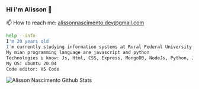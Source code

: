 ### Hi i'm Alisson 👋

📫 How to reach me: alissonnascimento.dev@gmail.com
````bash
help --info
I'm 20 years old
I'm currently studying information systems at Rural Federal University of Pernambuco
My mian programming language are javascript and python
Technologies i know: Js, Html, CSS, Express, MongoDB, NodeJs, Python, Java
My OS: ubuntu 20.04
Code editor: VS Code
````
![Alisson Nascimento Github Stats](https://github-readme-stats.vercel.app/api?username=AlissonGrn&show_icons=true&title_color=fff&icon_color=79ff97&text_color=9f9f9f&bg_color=151515)
